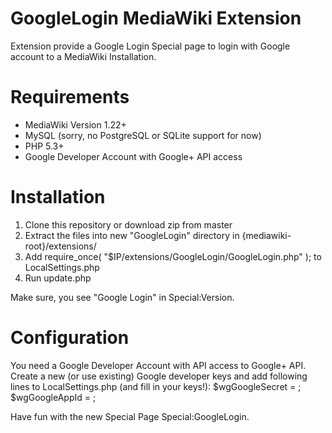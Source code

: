 GoogleLogin MediaWiki Extension
=====================

Extension provide a Google Login Special page to login with Google account to a MediaWiki Installation.

Requirements
==
* MediaWiki Version 1.22+
* MySQL (sorry, no PostgreSQL or SQLite support for now)
* PHP 5.3+
* Google Developer Account with Google+ API access

Installation
==
1. Clone this repository or download zip from master
2. Extract the files into new "GoogleLogin" directory in {mediawiki-root}/extensions/
3. Add require_once( "$IP/extensions/GoogleLogin/GoogleLogin.php" ); to LocalSettings.php
4. Run update.php

Make sure, you see "Google Login" in Special:Version.

Configuration
==
You need a Google Developer Account with API access to Google+ API. Create a new (or use existing) Google developer keys and add following lines to LocalSettings.php (and fill in your keys!):
$wgGoogleSecret = <your client secret key>;
$wgGoogleAppId = <your google client id>;

Have fun with the new Special Page Special:GoogleLogin.
